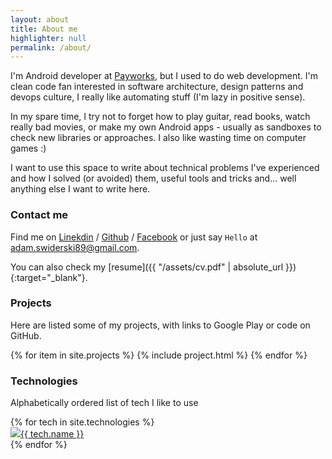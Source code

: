 ```yaml
---
layout: about
title: About me
highlighter: null
permalink: /about/
---
```


I'm Android developer at [Payworks][p], but I used to do web development.
I'm clean code fan interested in software architecture, design patterns and devops culture, I really like automating stuff (I'm lazy in positive sense).

In my spare time, I try not to forget how to play guitar, read books, watch really bad movies, or make my own Android apps - usually as sandboxes to check new libraries or approaches. I also like wasting time on computer games :)

I want to use this space to write about technical problems I've experienced and how I solved (or avoided) them, useful tools and tricks and... well anything else I want to write here.

### Contact me

Find me on [Linekdin][linkedin] / [Github][github] / [Facebook][fb] or just say `Hello` at
[adam.swiderski89@gmail.com](adam.swiderski89@gmail.com).

You can also check my [resume]({{ "/assets/cv.pdf" | absolute_url }}){:target="_blank"}.

### Projects

Here are listed some of my projects, with links to Google Play or code on GitHub.

{% for item in site.projects %}
  {% include project.html %}
{% endfor %}


### Technologies

Alphabetically ordered list of tech I like to use

<div class="chipsContainer">
    <div class="row">
      {% for tech in site.technologies %}
      <a href=" {{ tech.link }}">
          <div class="chips"><img src="{{ tech.icon }}">{{ tech.name }}</div>
      </a>
      {% endfor %}
  </div>
</div>


[f]: http://www.fibaro.com
[p]: https://payworks.com/
[github]: https://github.com/gayanvirajith
[linkedin]: https://pl.linkedin.com/in/aswiderski
[fb]: https://www.facebook.com/adam.swiderski.pmi
